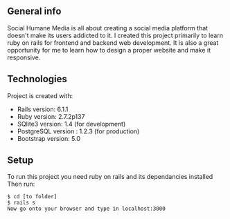 ## General info
Social Humane Media is all about creating a social media platform that doesn't make its users addicted to it.
I created this project primarily to learn ruby on rails for frontend and backend web development.
It is also a great opportunity for me to learn how to design a proper website and make it responsive.
	
## Technologies
Project is created with:
* Rails version: 6.1.1
* Ruby version: 2.7.2p137
* SQlite3 version: 1.4 (for development)
* PostgreSQL version : 1.2.3 (for production)
* Bootstrap version: 5.0
	
## Setup
To run this project you need ruby on rails and its dependancies installed
Then run:
```
$ cd [to folder]
$ rails s
Now go onto your browser and type in localhost:3000
```
